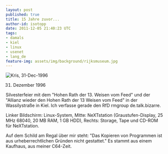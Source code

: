 ```yaml
---
layout: post
published: true
title: 15 Jahre zuvor...
author-id: isotopp
date: 2011-12-05 21:40:23 UTC
tags:
- damals
- kiel
- linux
- usenet
- lang_de
feature-img: assets/img/background/rijksmuseum.jpg
---
```

![Kris, 31-Dec-1996](/uploads/kris_19961231.jpg)

 31. Dezember 1996

Silvesterfeier mit dem "Hohen Rath der 13. Weisen vom Feed" und der "Allianz
wieder den Hohen Rath der 13 Weisen vom Feed" in der Wassilystraße in Kiel.
Ich verfasse gerade den RfD rmgroup de.talk.bizarre.

Linker Bildschirm: Linux-System, Mitte: NeXTstation (Graustufen-Display, 25
MHz 68040, 20 MB RAM, 1 GB HDD), Rechts: Storage, Tape und CD-ROM für
NeXTstation.

Auf dem Schild am Regal über mir steht: "Das Kopieren von Programmen ist aus
urheberrechtlichen Gründen nicht gestattet." Es stammt aus einem Kaufhaus,
aus meiner C64-Zeit.

